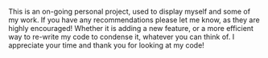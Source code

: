 This is an on-going personal project, used to display myself and some of my work. If you have any recommendations please let me know, as they are highly encouraged! Whether it is adding a new feature, or a more efficient way to re-write my code to condense it, whatever you can think of. I appreciate your time and thank you for looking at my code!
